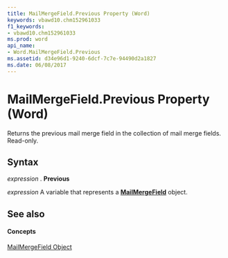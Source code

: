 ```yaml
---
title: MailMergeField.Previous Property (Word)
keywords: vbawd10.chm152961033
f1_keywords:
- vbawd10.chm152961033
ms.prod: word
api_name:
- Word.MailMergeField.Previous
ms.assetid: d34e96d1-9240-6dcf-7c7e-94490d2a1827
ms.date: 06/08/2017
---
```



# MailMergeField.Previous Property (Word)

Returns the previous mail merge field in the collection of mail merge fields. Read-only.


## Syntax

 _expression_ . **Previous**

 _expression_ A variable that represents a **[MailMergeField](mailmergefield-object-word.md)** object.


## See also


#### Concepts


[MailMergeField Object](mailmergefield-object-word.md)

